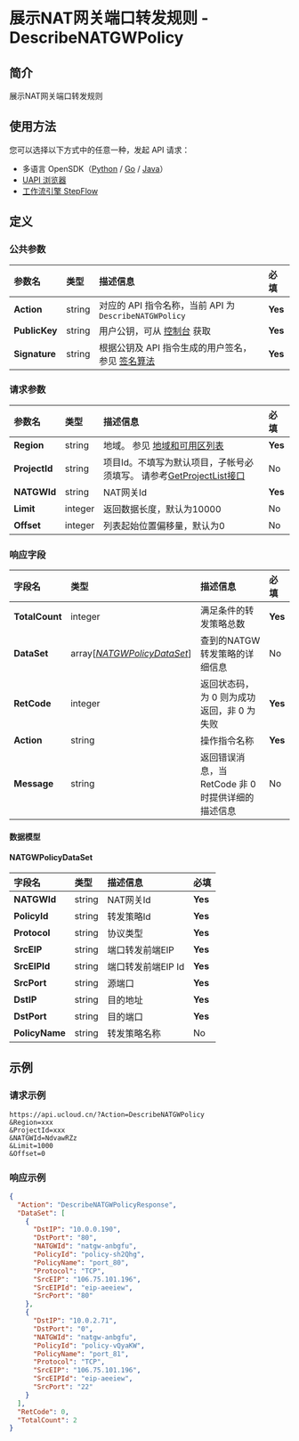 # 展示NAT网关端口转发规则 - DescribeNATGWPolicy

## 简介

展示NAT网关端口转发规则





## 使用方法

您可以选择以下方式中的任意一种，发起 API 请求：
- 多语言 OpenSDK（[Python](https://github.com/ucloud/ucloud-sdk-python3) / [Go](https://github.com/ucloud/ucloud-sdk-go) / [Java](https://github.com/ucloud/ucloud-sdk-java)）
- [UAPI 浏览器](https://console.ucloud.cn/uapi/detail?id=DescribeNATGWPolicy)
- [工作流引擎 StepFlow](https://console.ucloud.cn/stepflow/manage/)

## 定义

### 公共参数

| 参数名 | 类型 | 描述信息 | 必填 |
|:---|:---|:---|:---|
| **Action**     | string  | 对应的 API 指令名称，当前 API 为 `DescribeNATGWPolicy`                        | **Yes** |
| **PublicKey**  | string  | 用户公钥，可从 [控制台](https://console.ucloud.cn/uapi/apikey) 获取                                             | **Yes** |
| **Signature**  | string  | 根据公钥及 API 指令生成的用户签名，参见 [签名算法](api/summary/signature.md)  | **Yes** |

### 请求参数

| 参数名 | 类型 | 描述信息 | 必填 |
|:---|:---|:---|:---|
| **Region** | string | 地域。 参见 [地域和可用区列表](api/summary/regionlist) |**Yes**|
| **ProjectId** | string | 项目Id。不填写为默认项目，子帐号必须填写。 请参考[GetProjectList接口](api/summary/get_project_list) |No|
| **NATGWId** | string | NAT网关Id |**Yes**|
| **Limit** | integer | 返回数据长度，默认为10000 |No|
| **Offset** | integer | 列表起始位置偏移量，默认为0 |No|

### 响应字段

| 字段名 | 类型 | 描述信息 | 必填 |
|:---|:---|:---|:---|
| **TotalCount** | integer | 满足条件的转发策略总数 |**Yes**|
| **DataSet** | array[[*NATGWPolicyDataSet*](#NATGWPolicyDataSet)] | 查到的NATGW 转发策略的详细信息 |No|
| **RetCode** | integer | 返回状态码，为 0 则为成功返回，非 0 为失败 |**Yes**|
| **Action** | string | 操作指令名称 |**Yes**|
| **Message** | string | 返回错误消息，当 RetCode 非 0 时提供详细的描述信息 |No|

#### 数据模型


#### NATGWPolicyDataSet

| 字段名 | 类型 | 描述信息 | 必填 |
|:---|:---|:---|:---|
| **NATGWId** | string | NAT网关Id |**Yes**|
| **PolicyId** | string | 转发策略Id |**Yes**|
| **Protocol** | string | 协议类型 |**Yes**|
| **SrcEIP** | string | 端口转发前端EIP |**Yes**|
| **SrcEIPId** | string | 端口转发前端EIP Id |**Yes**|
| **SrcPort** | string | 源端口 |**Yes**|
| **DstIP** | string | 目的地址 |**Yes**|
| **DstPort** | string | 目的端口 |**Yes**|
| **PolicyName** | string | 转发策略名称 |No|

## 示例

### 请求示例
    
```
https://api.ucloud.cn/?Action=DescribeNATGWPolicy
&Region=xxx
&ProjectId=xxx
&NATGWId=NdvawRZz
&Limit=1000
&Offset=0
```

### 响应示例
    
```json
{
  "Action": "DescribeNATGWPolicyResponse",
  "DataSet": [
    {
      "DstIP": "10.0.0.190",
      "DstPort": "80",
      "NATGWId": "natgw-anbgfu",
      "PolicyId": "policy-sh2Qhg",
      "PolicyName": "port_80",
      "Protocol": "TCP",
      "SrcEIP": "106.75.101.196",
      "SrcEIPId": "eip-aeeiew",
      "SrcPort": "80"
    },
    {
      "DstIP": "10.0.2.71",
      "DstPort": "0",
      "NATGWId": "natgw-anbgfu",
      "PolicyId": "policy-vQyaKW",
      "PolicyName": "port_81",
      "Protocol": "TCP",
      "SrcEIP": "106.75.101.196",
      "SrcEIPId": "eip-aeeiew",
      "SrcPort": "22"
    }
  ],
  "RetCode": 0,
  "TotalCount": 2
}
```




